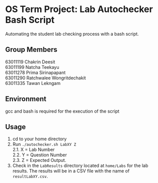 # OS Term Project: Lab Autochecker Bash Script
Automating the student lab checking process with a bash script.

## Group Members
63011119 Chakrin Deesit\
63011199 Natcha Teekayu\
63011278 Prima Sirinapapant\
63011290 Ratchwalee Wongritdechakit\
63011335 Tawan Lekngam

## Environment
gcc and bash is required for the execution of the script

## Usage
1. cd to your home directory
2. Run `./autochecker.sh LabXY Z`\
2.1. X = Lab Number\
2.2. Y = Question Number\
2.3. Z = Expected Output.
3. Check in the `LabResults` directory located at `home/Labs` for the lab results. The results will be in a CSV file with the name of `resultLabXY.csv`.
